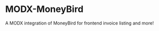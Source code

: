 MODX-MoneyBird
==============

A MODX integration of MoneyBird for frontend invoice listing and more!